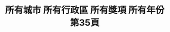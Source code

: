 ---
title: "所有城市 所有行政區 所有獎項 所有年份 第35頁"
description: "所有城市 所有行政區 所有獎項 所有年份 獲獎餐廳 第35頁"
keywords:
  - 美食競賽
  - 台灣美食
  - 美食精選
datePublished: "2025-06-30"
dateModified: "2025-07-06"
city: "所有城市"
district: "所有行政區"
award: "所有獎項"
year: "所有年份"
page: 35
count: 447

restaurants:
  - name: "MUME"
    city: "台北市"
    district: "大安區"
    address: "台北市大安區四維路28號"
    phone: "0227000901"
    geo: "25.036329196613348, 121.54807181035986"
    link: "台北市/大安區/MUME"
    google_map: "https://maps.app.goo.gl/myMWsXLGzsnPhVSC8"
    footinder: "https://footinder.com.tw/%e5%8f%b0%e5%8c%97%e5%b8%82%e5%a4%a7%e5%ae%89%e5%8d%80/248/"
    award:
    - name: "500盤"
      year: "2024"
  - name: "Molino de Urdániz Taipei 渥達尼斯磨坊"
    city: "台北市"
    district: "中山區"
    address: "台北市中山區建國北路一段61號GF"
    phone: "0225006832"
    geo: "25.050701488352892, 121.53712376115564"
    link: "台北市/中山區/Molino_de_Urdániz_Taipei_渥達尼斯磨坊"
    google_map: "https://maps.app.goo.gl/y8gUN5w6RCVbN4kKA"
    footinder: "https://footinder.com.tw/%E5%8F%B0%E5%8C%97%E5%B8%82%E4%B8%AD%E5%B1%B1%E5%8D%80/32099/"
    award:
    - name: "500盤"
      year: "2024"
  - name: "Mark's Teppanyaki 台北萬豪酒店"
    city: "台北市"
    district: "中山區"
    address: "台北市中山區樂群二路199號2樓"
    phone: "0221757952"
    geo: "25.08019849946195, 121.55922599189469"
    link: "台北市/中山區/Mark_s_Teppanyaki_台北萬豪酒店"
    google_map: "https://maps.app.goo.gl/YcyxMsJWo8mdDjKF8"
    footinder: "https://footinder.com.tw/%e5%8f%b0%e5%8c%97%e5%b8%82%e4%b8%ad%e5%b1%b1%e5%8d%80/8940/"
    award:
    - name: "500盤"
      year: "2024"
  - name: "MO. Lab"
    city: "台南市"
    district: "北區"
    address: "台南市北區崇安街30號"
    phone: ""
    geo: "23.0001505084149, 120.20624616196787"
    link: "台南市/北區/MO._Lab"
    google_map: "https://maps.app.goo.gl/RhN1wATgAxmJVW2y9"
    footinder: "https://footinder.com.tw/%e5%8f%b0%e5%8d%97%e5%b8%82%e5%8c%97%e5%8d%80/2260/"
    award:
    - name: "500盤"
      year: "2024"
  - name: "NIBBON"
    city: "高雄市"
    district: "鼓山區"
    address: "高雄市鼓山區龍水二路9號"
    phone: "075869570"
    geo: "22.649653297080786, 120.28419372470813"
    link: "高雄市/鼓山區/NIBBON"
    google_map: "https://maps.app.goo.gl/39GVz1s12z3z2vvFA"
    footinder: "https://footinder.com.tw/%E9%AB%98%E9%9B%84%E5%B8%82%E9%BC%93%E5%B1%B1%E5%8D%80/10595/"
    award:
    - name: "500盤"
      year: "2024"
  - name: "PIZZAROUND 比薩斜躺"
    city: "台北市"
    district: "大安區"
    address: "台北市大安區延吉街239號"
    phone: ""
    geo: "25.03630143352749, 121.55571343152243"
    link: "台北市/大安區/PIZZAROUND_比薩斜躺"
    google_map: "https://maps.app.goo.gl/kAaMD9aKycnYhfZ37"
    footinder: "https://footinder.com.tw/%e5%8f%b0%e5%8c%97%e5%b8%82%e5%a4%a7%e5%ae%89%e5%8d%80/362207/"
    award:
    - name: "500盤"
      year: "2024"
  - name: "Piccola Enoteca 彼刻義式餐酒館"
    city: "新竹縣"
    district: "竹北市"
    address: "新竹縣竹北市成功二街102號"
    phone: "036688313"
    geo: "24.81947736215569, 121.0245357659529"
    link: "新竹縣/竹北市/Piccola_Enoteca_彼刻義式餐酒館"
    google_map: "https://maps.app.goo.gl/L1m4HeEY3kjTJ5cR8"
    footinder: "https://footinder.com.tw/%E6%96%B0%E7%AB%B9%E7%B8%A3%E7%AB%B9%E5%8C%97%E5%B8%82/158621/"
    award:
    - name: "500盤"
      year: "2024"
  - name: "PASTi"
    city: "台北市"
    district: "南港區"
    address: "台北市南港區中南街30號"
    phone: "0227851588"
    geo: "25.054555951414603, 121.61521304418571"
    link: "台北市/南港區/PASTi"
    google_map: "https://maps.app.goo.gl/dU6bjfgAEvZipXSN7"
    footinder: "https://footinder.com.tw/%E5%8F%B0%E5%8C%97%E5%B8%82%E5%8D%97%E6%B8%AF%E5%8D%80/9829/"
    award:
    - name: "500盤"
      year: "2024"
  - name: "PINOCOCO 皮諾可可"
    city: "台中市"
    district: "南屯區"
    address: "台中市南屯區益豐路四段689號"
    phone: "0423803357"
    geo: "24.15053043965355, 120.62854686110784"
    link: "台中市/南屯區/PINOCOCO_皮諾可可"
    google_map: "https://maps.app.goo.gl/JZmMU3Zv4UZnikZVA"
    footinder: "https://footinder.com.tw/%E5%8F%B0%E4%B8%AD%E5%B8%82%E5%8D%97%E5%B1%AF%E5%8D%80/644/"
    award:
    - name: "500盤"
      year: "2024"
---